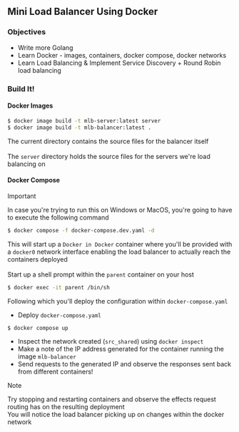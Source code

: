 ## Mini Load Balancer Using Docker
### Objectives
- Write more Golang
- Learn Docker - images, containers, docker compose, docker networks
- Learn Load Balancing & Implement Service Discovery + Round Robin load balancing

### Build It!
#### Docker Images
```sh
$ docker image build -t mlb-server:latest server
$ docker image build -t mlb-balancer:latest .
```
The current directory contains the source files for the balancer itself <br><br>
The `server` directory holds the source files for the servers we're load balancing on

#### Docker Compose
> [!IMPORTANT]
> In case you're trying to run this on Windows or MacOS, you're going to have to execute the following command
> ```sh
> $ docker compose -f docker-compose.dev.yaml -d
> ```
> This will start up a `Docker in Docker` container where you'll be provided with a `docker0` network interface enabling the load balancer to actually reach the containers deployed <br><br>
> Start up a shell prompt within the `parent` container on your host
> ```sh
> $ docker exec -it parent /bin/sh
> ```
> Following which you'll deploy the configuration within `docker-compose.yaml`

- Deploy `docker-compose.yaml`
```sh
$ docker compose up
```
- Inspect the network created (`src_shared`) using `docker inspect`
- Make a note of the IP address generated for the container running the image `mlb-balancer`
- Send requests to the generated IP and observe the responses sent back from different containers!
> [!NOTE]
> Try stopping and restarting containers and observe the effects request routing has on the resulting deployment
> <br>
> You will notice the load balancer picking up on changes within the docker network

